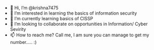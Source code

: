 - 👋 Hi, I’m @krishna7475
- 👀 I’m interested in learning the basics of information security
- 🌱 I’m currently learning basics of CISSP
- 💞️ I’m looking to collaborate on opportunities in Information/ Cyber Sevirity
- 📫 How to reach me? Call me, I am sure you can manage to get my number.....  :)

<!---
krishna7475/krishna7475 is a ✨ special ✨ repository because its `README.md` (this file) appears on your GitHub profile.
You can click the Preview link to take a look at your changes.
--->

